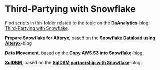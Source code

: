 # Third-Partying with Snowflake

Find scripts in this folder related to the topic on the **DaAnalytics**-blog; [Third-Partying with Snowflake]( https://daanalytics.nl/third-partying-with-snowflake/).

**Prepare Snowflake for Alteryx**, based on the **[Snowflake Dataload using Alteryx](https://daanalytics.nl/load-data-into-s…ke-using-alteryx/)**-blog

**[Data Movement](https://github.com/daanalytics/snowflake/tree/master/third-partying/data-movement)**, based on the **[Copy AWS S3 into Snowflake](https://daanalytics.nl/copy-aws-s3-into-snowflake/)**-blog.

**[SqlDBM](https://github.com/daanalytics/snowflake/tree/master/third-partying/SqlDBM)**, based on the **[SqlDBM partnership with Snowflake]( https://daanalytics.nl/sqldbm-partnership-with-snowflake/)**-blog.

